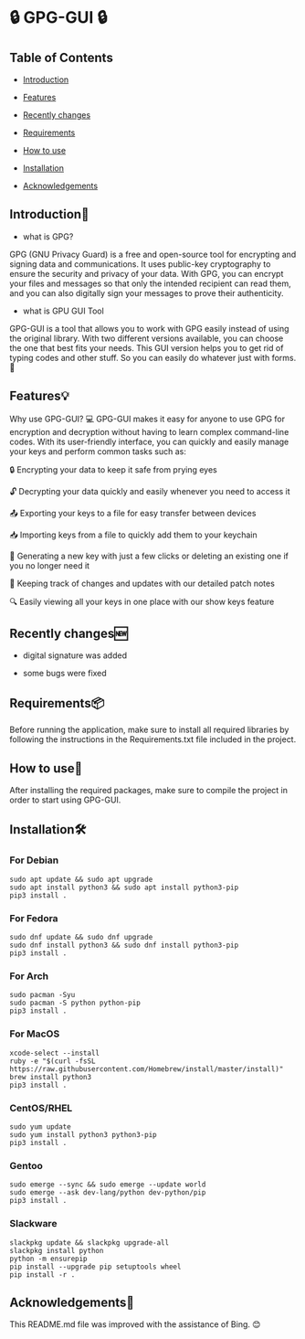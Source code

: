 # 🔒 GPG-GUI 🔒
## Table of Contents

* [Introduction](#introduction)

* [Features](#features)

* [Recently changes](#recently-changes)

* [Requirements](#requirements)

* [How to use](#how-to-use)

* [Installation](#installation%EF%B8%8F)

* [Acknowledgements](#acknowledgements)

## Introduction👋

+ what is GPG?

GPG (GNU Privacy Guard) is a free and open-source tool for encrypting and signing data and communications. It uses public-key cryptography to ensure the security and privacy of your data. With GPG, you can encrypt your files and messages so that only the intended recipient can read them, and you can also digitally sign your messages to prove their authenticity.

+ what is GPU GUI Tool

GPG-GUI is a tool that allows you to work with GPG easily instead of using the original library. With two different versions available, you can choose the one that best fits your needs.
This GUI version helps you to get rid of typing codes and other stuff. So you can easily do whatever just with forms. 🎉

## Features💡
Why use GPG-GUI? 💻 GPG-GUI makes it easy for anyone to use GPG for encryption and decryption without having to learn complex command-line codes. With its user-friendly interface, you can quickly and easily manage your keys and perform common tasks such as:

🔒 Encrypting your data to keep it safe from prying eyes

🔓 Decrypting your data quickly and easily whenever you need to access it

📤 Exporting your keys to a file for easy transfer between devices

📥 Importing keys from a file to quickly add them to your keychain

🔑 Generating a new key with just a few clicks or deleting an existing one if you no longer need it

📝 Keeping track of changes and updates with our detailed patch notes

🔍 Easily viewing all your keys in one place with our show keys feature

## Recently changes🆕

+ digital signature was added

+ some bugs were fixed

## Requirements📦
Before running the application, make sure to install all required libraries by following the instructions in the Requirements.txt file included in the project.

## How to use📖
After installing the required packages, make sure to compile the project in order to start using GPG-GUI.

## Installation🛠️
### For Debian 
```
sudo apt update && sudo apt upgrade 
sudo apt install python3 && sudo apt install python3-pip 
pip3 install .
```
### For Fedora
```
sudo dnf update && sudo dnf upgrade 
sudo dnf install python3 && sudo dnf install python3-pip 
pip3 install .
```
### For Arch
```
sudo pacman -Syu
sudo pacman -S python python-pip
pip3 install .
```
### For MacOS
```
xcode-select --install
ruby -e "$(curl -fsSL https://raw.githubusercontent.com/Homebrew/install/master/install)"
brew install python3
pip3 install .
```
### CentOS/RHEL
```
sudo yum update
sudo yum install python3 python3-pip
pip3 install .
```
### Gentoo
```
sudo emerge --sync && sudo emerge --update world 
sudo emerge --ask dev-lang/python dev-python/pip 
pip3 install .
```
### Slackware
```
slackpkg update && slackpkg upgrade-all 
slackpkg install python 
python -m ensurepip 
pip install --upgrade pip setuptools wheel 
pip install -r .
```
## Acknowledgements🙏
This README.md file was improved with the assistance of Bing. 😊
